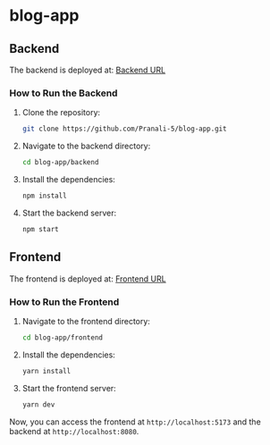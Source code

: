 # blog-app

## Backend

The backend is deployed at: [Backend URL](https://blog-app-e7nf.onrender.com/api/blogs)

### How to Run the Backend

1. Clone the repository:
    ```sh
    git clone https://github.com/Pranali-5/blog-app.git
    ```
2. Navigate to the backend directory:
    ```sh
    cd blog-app/backend
    ```
3. Install the dependencies:
    ```sh
    npm install
    ```
4. Start the backend server:
    ```sh
    npm start
    ```

## Frontend

The frontend is deployed at: [Frontend URL](https://blog-app-1-229p.onrender.com/)

### How to Run the Frontend

1. Navigate to the frontend directory:
    ```sh
    cd blog-app/frontend
    ```
2. Install the dependencies:
    ```sh
    yarn install
    ```
3. Start the frontend server:
    ```sh
    yarn dev
    ```

Now, you can access the frontend at `http://localhost:5173` and the backend at `http://localhost:8080`.
